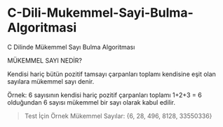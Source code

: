 # C-Dili-Mukemmel-Sayi-Bulma-Algoritmasi
C Dilinde Mükemmel Sayı Bulma Algoritması

MÜKEMMEL SAYI NEDİR?

Kendisi hariç bütün pozitif tamsayı çarpanları toplamı kendisine eşit olan sayılara
mükemmel sayı denir. 

Örnek: 6 sayısının kendisi hariç pozitif çarpanları toplamı
1+2+3 = 6 olduğundan 6 sayısı mükemmel bir sayı olarak kabul edilir.

> Test İçin Örnek Mükemmel Sayılar: {6, 28, 496, 8128, 33550336}
